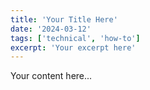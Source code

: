```yaml
---
title: 'Your Title Here'
date: '2024-03-12'
tags: ['technical', 'how-to']
excerpt: 'Your excerpt here'
---
```


Your content here...

